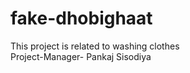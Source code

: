 # fake-dhobighaat
This project is related to washing clothes <br/> Project-Manager- Pankaj Sisodiya
